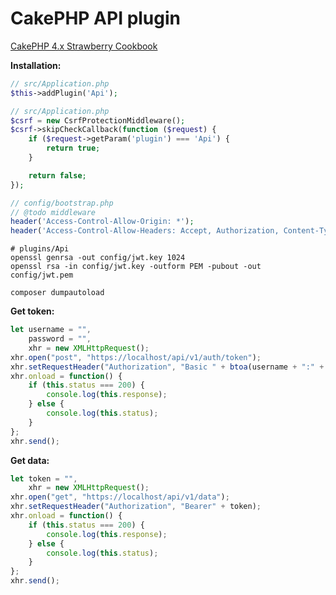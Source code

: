 # CakePHP API plugin

[CakePHP 4.x Strawberry Cookbook](https://book.cakephp.org/4/en/contents.html)

**Installation:**

```php
// src/Application.php
$this->addPlugin('Api');
```
```php
// src/Application.php
$csrf = new CsrfProtectionMiddleware();
$csrf->skipCheckCallback(function ($request) {
    if ($request->getParam('plugin') === 'Api') {
        return true;
    }

    return false;
});
```
```php
// config/bootstrap.php
// @todo middleware
header('Access-Control-Allow-Origin: *');
header('Access-Control-Allow-Headers: Accept, Authorization, Content-Type');
```
```shell
# plugins/Api
openssl genrsa -out config/jwt.key 1024
openssl rsa -in config/jwt.key -outform PEM -pubout -out config/jwt.pem
```
```shell
composer dumpautoload
```

**Get token:**

```js
let username = "",
    password = "",
    xhr = new XMLHttpRequest();
xhr.open("post", "https://localhost/api/v1/auth/token");
xhr.setRequestHeader("Authorization", "Basic " + btoa(username + ":" + password));
xhr.onload = function() {
    if (this.status === 200) {
        console.log(this.response);
    } else {
        console.log(this.status);
    }
};
xhr.send();
```

**Get data:**

```js
let token = "",
    xhr = new XMLHttpRequest();
xhr.open("get", "https://localhost/api/v1/data");
xhr.setRequestHeader("Authorization", "Bearer" + token);
xhr.onload = function() {
    if (this.status === 200) {
        console.log(this.response);
    } else {
        console.log(this.status);
    }
};
xhr.send();
```
